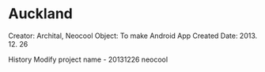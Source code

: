 Auckland
=======================================
Creator: Archital, Neocool
Object: To make Android App
Created Date: 2013. 12. 26

History
Modify project name - 20131226 neocool
